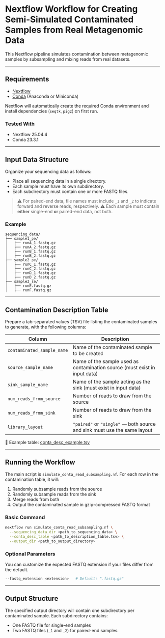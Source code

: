 # Nextflow Workflow for Creating Semi-Simulated Contaminated Samples from Real Metagenomic Data

This Nextflow pipeline simulates contamination between metagenomic samples by subsampling and mixing reads from real datasets.

---

## Requirements

* [Nextflow](https://www.nextflow.io/)
* [Conda](https://www.anaconda.com/download/) (Anaconda or Miniconda)

Nextflow will automatically create the required Conda environment and install dependencies (`seqtk`, `pigz`) on first run.

### Tested With

* Nextflow 25.04.4
* Conda 23.3.1

---

## Input Data Structure

Organize your sequencing data as follows:

* Place all sequencing data in a single directory.
* Each sample must have its own subdirectory.
* Each subdirectory must contain one or more FASTQ files.

> ⚠️ For paired-end data, file names must include `_1` and `_2` to indicate forward and reverse reads, respectively.
> ⚠️ Each sample must contain **either** single-end **or** paired-end data, not both.

### Example

```
sequencing_data/  
├── sample1_pe/  
│   ├── runA_1.fastq.gz  
│   ├── runA_2.fastq.gz  
│   ├── runB_1.fastq.gz  
│   ├── runB_2.fastq.gz  
├── sample2_pe/  
│   ├── runC_1.fastq.gz  
│   ├── runC_2.fastq.gz  
│   ├── runD_1.fastq.gz  
│   ├── runD_2.fastq.gz  
├── sample3_se/  
│   ├── runE.fastq.gz  
│   ├── runF.fastq.gz  
```

---

## Contamination Description Table

Prepare a tab-separated values (TSV) file listing the contaminated samples to generate, with the following columns:

| Column                     | Description                                                                |
| -------------------------- | -------------------------------------------------------------------------- |
| `contaminated_sample_name` | Name of the contaminated sample to be created                              |
| `source_sample_name`       | Name of the sample used as contamination source (must exist in input data) |
| `sink_sample_name`         | Name of the sample acting as the sink (must exist in input data)           |
| `num_reads_from_source`    | Number of reads to draw from the source                                    |
| `num_reads_from_sink`      | Number of reads to draw from the sink                                      |
| `library_layout`           | `"paired"` or `"single"` — both source and sink must use the same layout   |

📄 Example table: [conta\_desc\_example.tsv](conta_desc_example.tsv)

---

## Running the Workflow

The main script is `simulate_conta_read_subsampling.nf`. For each row in the contamination table, it will:

1. Randomly subsample reads from the source
2. Randomly subsample reads from the sink
3. Merge reads from both
4. Output the contaminated sample in gzip-compressed FASTQ format

### Basic Command

```bash
nextflow run simulate_conta_read_subsampling.nf \
  --sequencing_data_dir <path_to_sequencing_data> \
  --conta_desc_table <path_to_description_table.tsv> \
  --output_dir <path_to_output_directory>
```

### Optional Parameters

You can customize the expected FASTQ extension if your files differ from the default.

```bash
--fastq_extension <extension>   # Default: ".fastq.gz"
```
---

## Output Structure

The specified output directory will contain one subdirectory per contaminated sample. Each subdirectory contains:

* One FASTQ file for single-end samples
* Two FASTQ files (`_1` and `_2`) for paired-end samples

